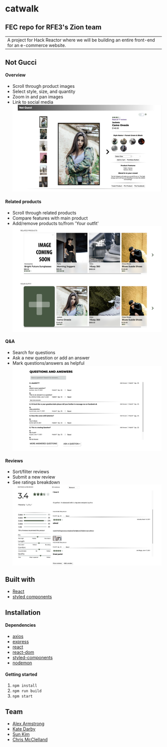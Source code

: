 # catwalk
## FEC repo for RFE3's Zion team
<table>
<tr>
<td>
  A project for Hack Reactor where we will be building an entire front-end for an e-commerce website.
</td>
</tr>
</table>

## Not Gucci
#### Overview
  - Scroll through product images
  - Select style, size, and quantity
  - Zoom in and pan images
  - Link to social media
![overview screenshot](https://github.com/FEC-Zion/catwalk/blob/media/Overview.png?raw=true)

#### Related products
  - Scroll through related products
  - Compare features with main product
  - Add/remove products to/from 'Your outfit'
  ![related screenshot](https://github.com/FEC-Zion/catwalk/blob/media/Related.png?raw=true)

#### Q&A
  - Search for questions
  - Ask a new question or add an answer
  - Mark questions/answers as helpful
  ![q&a screenshot](https://github.com/FEC-Zion/catwalk/blob/media/QA.png?raw=true)

#### Reviews
  - Sort/filter reviews
  - Submit a new review
  - See ratings breakdown
  ![reviews screenshot](https://github.com/FEC-Zion/catwalk/blob/media/Reviews.png?raw=true)

## Built with

- [React](https://reactjs.org/)
- [styled components](https://styled-components.com/)

## Installation

#### Dependencies
- [axios](https://www.npmjs.com/package/axios)
- [express](https://www.npmjs.com/package/express)
- [react](https://www.npmjs.com/package/react)
- [react-dom](https://www.npmjs.com/package/react-dom)
- [styled-components](https://www.npmjs.com/package/react-dom)
- [nodemon](https://www.npmjs.com/package/nodemon)

#### Getting started
1. `npm install`
2. `npm run build`
3. `npm start`

## Team

- [Alex Armstrong](https://github.com/AlexArms)
- [Kate Darby](https://github.com/kate-darby)
- [Sun Kim](https://github.com/sunkim0330)
- [Chris McClelland](https://github.com/chrimack)
